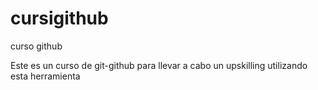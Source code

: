 # cursigithub
curso github 

Este es un curso de git-github para llevar a cabo un upskilling utilizando esta herramienta

